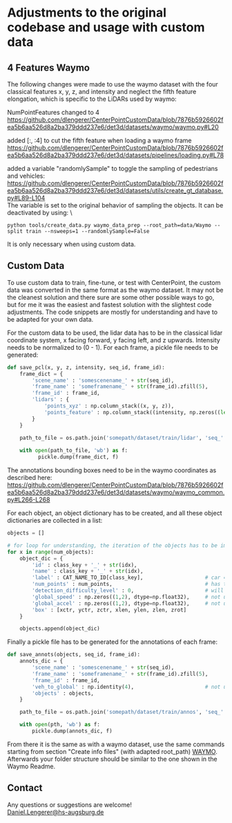 # Adjustments to the original codebase and usage with custom data
## 4 Features Waymo

The following changes were made to use the waymo dataset with the four classical features x, y, z, and intensity and neglect the fifth feature elongation, which is specific to the LiDARs used by waymo:

NumPointFeatures changed to 4 \
https://github.com/dlengerer/CenterPointCustomData/blob/7876b5926602fea5b6aa526d8a2ba379ddd237e6/det3d/datasets/waymo/waymo.py#L20

added [:, :4] to cut the fifth feature when loading a waymo frame \
https://github.com/dlengerer/CenterPointCustomData/blob/7876b5926602fea5b6aa526d8a2ba379ddd237e6/det3d/datasets/pipelines/loading.py#L78

added a variable "randomlySample" to toggle the sampling of pedestrians and vehicles: \
https://github.com/dlengerer/CenterPointCustomData/blob/7876b5926602fea5b6aa526d8a2ba379ddd237e6/det3d/datasets/utils/create_gt_database.py#L89-L104 \
The variable is set to the original behavior of sampling the objects. It can be deactivated by using: \
```
python tools/create_data.py waymo_data_prep --root_path=data/Waymo --split train --nsweeps=1 --randomlySample=False
```

It is only necessary when using custom data.

## Custom Data
To use custom data to train, fine-tune, or test with CenterPoint, the custom data was converted in the same format as the waymo dataset. It may not be the cleanest solution and there sure are some other possible ways to go, but for me it was the easiest and fastest solution with the slightest code adjustments. The code snippets are mostly for understanding and have to be adapted for your own data.

For the custom data to be used, the lidar data has to be in the classical lidar coordinate system, x facing forward, y facing left, and z upwards. Intensity needs to be normalized to (0 - 1). For each frame, a pickle file needs to be generated:

```python
def save_pcl(x, y, z, intensity, seq_id, frame_id):
    frame_dict = {
        'scene_name' : 'somescenename_' + str(seq_id),
        'frame_name' : 'someframename_' + str(frame_id).zfill(5),
        'frame_id' : frame_id,
        'lidars' : {
            'points_xyz' : np.column_stack((x, y, z)),
            'points_feature' : np.column_stack((intensity, np.zeros((len(x), 1), dtype=np.float32)))
        }
    }
  
    path_to_file = os.path.join('somepath/dataset/train/lidar', 'seq_' + str(seq_id) + '_frame_' + str(frame_id) + '.pkl')

    with open(path_to_file, 'wb') as f:
          pickle.dump(frame_dict, f)
```

The annotations bounding boxes need to be in the waymo coordinates as described here: \
https://github.com/dlengerer/CenterPointCustomData/blob/7876b5926602fea5b6aa526d8a2ba379ddd237e6/det3d/datasets/waymo/waymo_common.py#L266-L268

For each object, an object dictionary has to be created, and all these object dictionaries are collected in a list:

```python
objects = []

# for loop for understanding, the iteration of the objects has to be implemented data specific
for x in range(num_objects):
    object_dic = {
        'id' : class_key + '_' + str(idx),
        'name' : class_key + '_' + str(idx),
        'label' : CAT_NAME_TO_ID[class_key],                    # car == 1, pedestrian == 2, cyclist == 4
        'num_points' : num_points,                              # has to be correct if detection_level is important, else > 0
        'detection_difficulty_level' : 0,                       # will be caclulated based on num_points if zero
        'global_speed' : np.zeros((1,2), dtype=np.float32),     # not used for detection (as far as i can tell)
        'global_accel' : np.zeros((1,2), dtype=np.float32),     # not used for detection (as far as i can tell)
        'box' : [xctr, yctr, zctr, xlen, ylen, zlen, zrot]
    }

    objects.append(object_dic)
```

Finally a pickle file has to be generated for the annotations of each frame:

``` python
def save_annots(objects, seq_id, frame_id):
    annots_dic = {
        'scene_name' : 'somescenename_' + str(seq_id),
        'frame_name' : 'someframename_' + str(frame_id).zfill(5),
        'frame_id' : frame_id,
        'veh_to_global' : np.identity(4),                       # not used for detection (as far as i can tell)
        'objects' : objects,
    }

    path_to_file = os.path.join('somepath/dataset/train/annos', 'seq_' + str(seq_id) + '_frame_' + str(frame_id) + '.pkl')

    with open(pth, 'wb') as f:
        pickle.dump(annots_dic, f)
```

From there it is the same as with a waymo dataset, use the same commands starting from section "Create info files" (with adapted root_path) [WAYMO](WAYMO.md). Afterwards your folder structure should be similar to the one shown in the Waymo Readme.

## Contact
Any questions or suggestions are welcome! \
Daniel.Lengerer@hs-augsburg.de